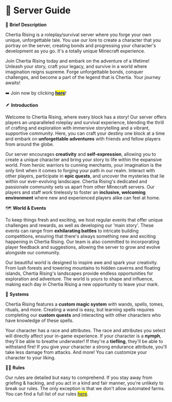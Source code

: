 # 📗 Server Guide

🤔 **Brief Description**

Chertia Rising is a roleplay/survival server where you forge your own unique, unforgettable tale. You use our lore to create a character that you portray on the server, creating bonds and progressing your character's development as you go. It's a totally unique Minecraft experience.

Join Chertia Rising today and embark on the adventure of a lifetime! Unleash your story, craft your legacy, and survive in a world where imagination reigns supreme. Forge unforgettable bonds, conquer challenges, and become a part of the legend that is Chertia. Your journey awaits!

➡️ Join now by clicking [<mark style="color:blue;">**here**</mark>](https://discord.gg/chertia)!

🪶 **Introduction**

Welcome to Chertia Rising, where every block has a story! Our server offers players an unparalleled roleplay and survival experience, blending the thrill of crafting and exploration with immersive storytelling and a vibrant, supportive community. Here, you can craft your destiny one block at a time and embark on **unforgettable adventures** with friends and fellow players from around the globe.

Our server encourages **creativity** and **self-expression**, allowing you to create a unique character and bring your story to life within the expansive world. From heroic warriors to cunning merchants, your imagination is the only limit when it comes to forging your path in our realm. Interact with other players, participate in **epic quests**, and uncover the mysteries that lie within our ever-evolving landscape. Chertia Rising's dedicated and passionate community sets us apart from other Minecraft servers. Our players and staff work tirelessly to foster an **inclusive, welcoming environment** where new and experienced players alike can feel at home.

🗺️ **World & Events**

To keep things fresh and exciting, we host regular events that offer unique challenges and rewards, as well as developing our 'main story'. These events can range from **exhilarating battles** to intricate building competitions, ensuring that there's always something new and exciting happening in Chertia Rising. Our team is also committed to incorporating player feedback and suggestions, allowing the server to grow and evolve alongside our community.

Our beautiful world is designed to inspire awe and spark your creativity. From lush forests and towering mountains to hidden caverns and floating islands, Chertia Rising's landscapes provide endless opportunities for exploration and adventure. The world is yours to shape and influence, making each day in Chertia Rising a new opportunity to leave your mark.

🔋 **Systems**

Chertia Rising features a **custom magic system** with wands, spells, tomes, rituals, and more. Creating a wand is easy, but learning spells requires completing our **custom quests** and interacting with other characters who have knowledge of these spells.

Your character has a race and attributes. The race and attributes you select will directly affect your in-game experience. If your character is a **nymph**, they'll be able to breathe underwater! If they're a **tiefling**, they'll be able to withstand fire! If you give your character a strong endurance attribute, you'll take less damage from attacks. And more! You can customize your character to your liking.

🧑‍⚖️ **Rules**

Our rules are detailed but easy to comprehend. If you stay away from griefing & hacking, and you act in a kind and fair manner, you're unlikely to break our rules. The only exception is that we don't allow automated farms. You can find a full list of our rules [<mark style="color:blue;">here</mark>](https://chertia.gitbook.io/wiki/structure/rules).
